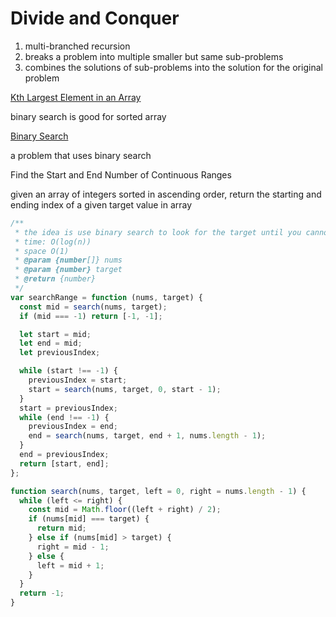 # Divide and Conquer

1. multi-branched recursion
1. breaks a problem into multiple smaller but same sub-problems
1. combines the solutions of sub-problems into the solution for the original problem

[Kth Largest Element in an Array](https://leetcode.com/problems/kth-largest-element-in-an-array/)

binary search is good for sorted array

[Binary Search](https://leetcode.com/problems/binary-search/)

a problem that uses binary search

Find the Start and End Number of Continuous Ranges

given an array of integers sorted in ascending order, return the starting and ending index of a given target value in array

```javascript
/**
 * the idea is use binary search to look for the target until you cannot find the target, then the previous target you found is the start/end.
 * time: O(log(n))
 * space O(1)
 * @param {number[]} nums
 * @param {number} target
 * @return {number}
 */
var searchRange = function (nums, target) {
  const mid = search(nums, target);
  if (mid === -1) return [-1, -1];

  let start = mid;
  let end = mid;
  let previousIndex;

  while (start !== -1) {
    previousIndex = start;
    start = search(nums, target, 0, start - 1);
  }
  start = previousIndex;
  while (end !== -1) {
    previousIndex = end;
    end = search(nums, target, end + 1, nums.length - 1);
  }
  end = previousIndex;
  return [start, end];
};

function search(nums, target, left = 0, right = nums.length - 1) {
  while (left <= right) {
    const mid = Math.floor((left + right) / 2);
    if (nums[mid] === target) {
      return mid;
    } else if (nums[mid] > target) {
      right = mid - 1;
    } else {
      left = mid + 1;
    }
  }
  return -1;
}
```
